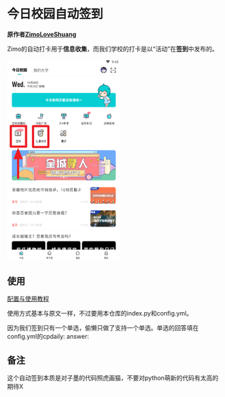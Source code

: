 # 今日校园自动签到

**原作者[ZimoLoveShuang](https://github.com/ZimoLoveShuang)**

Zimo的自动打卡用于**信息收集**，而我们学校的打卡是以“活动”在**签到**中发布的。

<img src="https://raw.githubusercontent.com/IceTiki/auto-submit/master/screenshots/t%20d%20o%20s%20a%20c.png" style="zoom:50%;" />

## 使用

[配置与使用教程](https://github.com/ZimoLoveShuang/auto-submit)

使用方式基本与原文一样，不过要用本仓库的index.py和config.yml。

因为我们签到只有一个单选，偷懒只做了支持一个单选。单选的回答填在config.yml的cpdaily: answer:
## 备注
这个自动签到本质是对子墨的代码照虎画猫，不要对python萌新的代码有太高的期待X
